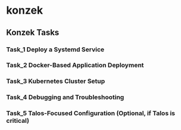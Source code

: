 # konzek

## Konzek Tasks

### Task_1 Deploy a Systemd Service

### Task_2 Docker-Based Application Deployment

### Task_3 Kubernetes Cluster Setup

### Task_4 Debugging and Troubleshooting

### Task_5 Talos-Focused Configuration (Optional, if Talos is critical)
